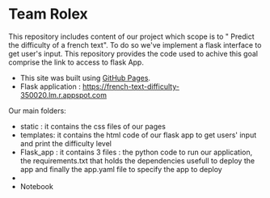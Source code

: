 # Team Rolex

This repository includes content of our project which scope is to  " Predict the difficulty of a french text".
To do so we've implement a flask interface to get user's input. This repository  provides the code used to achive this goal comprise the link to access to flask App.

- This site was built using [GitHub Pages](https://pages.github.com/).
- Flask application : https://french-text-difficulty-350020.lm.r.appspot.com

Our main folders:

* static : it contains the css files of our pages
* templates: it contains the html code of our flask app  to get users' input and print the difficulty level 
* Flask_app : it contains 3 files : the python code to run our application, the requirements.txt that holds the dependencies usefull to deploy the app and finally the app.yaml file to specify the app to deploy
* 
* Notebook 

